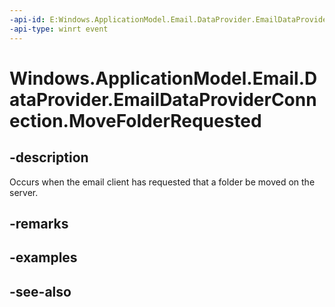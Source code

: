 ```yaml
---
-api-id: E:Windows.ApplicationModel.Email.DataProvider.EmailDataProviderConnection.MoveFolderRequested
-api-type: winrt event
---
```


<!-- Event syntax
public event Windows.Foundation.TypedEventHandler MoveFolderRequested<Windows.ApplicationModel.Email.DataProvider.EmailDataProviderConnection,  Windows.ApplicationModel.Email.DataProvider.EmailMailboxMoveFolderRequestEventArgs>
-->

# Windows.ApplicationModel.Email.DataProvider.EmailDataProviderConnection.MoveFolderRequested

## -description
Occurs when the email client has requested that a folder be moved on the server.

## -remarks

## -examples

## -see-also
